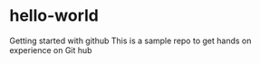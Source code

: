 # hello-world
Getting started with github
This is a sample repo to get hands on experience on Git hub
